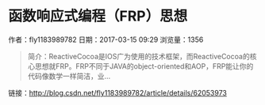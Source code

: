 # 函数响应式编程（FRP）思想
作者：fly1183989782
日期：2017-03-15 09:29
浏览量：1356
> 简介：ReactiveCocoa是IOS广为使用的技术框架，而ReactiveCocoa的核心思想就FRP。FRP不同于JAVA的object-oriented和AOP，FRP能让你的代码像数学一样简洁，业...

 链接：http://blog.csdn.net/fly1183989782/article/details/62053973
